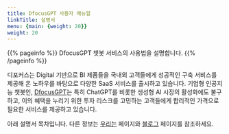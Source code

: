 ```yaml
---
title: DfocusGPT 사용자 매뉴얼
linkTitle: 설명서
menu: {main: {weight: 20}}
weight: 20
---
```


{{% pageinfo %}}
  DfocusGPT 챗봇 서비스의 사용법을 설명합니다.
{{% /pageinfo %}}

디포커스는 Digital 기반으로 BI 제품들을 국내외 고객들에게 성공적인 구축 서비스를 제공해 온 노하우를 바탕으로 다양한 SaaS 서비스를 출시하고 있습니다. 기업형 인공지능 챗봇인, [DfocusGPT](https://gpt.dfocus.net/)는 특히 ChatGPT를 비롯한 생성형 AI 시장의 활성화에도 불구하고, 이의 혜택을 누리기 위한 투자 리스크를 고민하는 고객들에게 합리적인 가격으로 필요한 서비스를 제공하고 있습니다.  

아래 설명서 목차입니다. 다른 정보는 [우리는](/about/) 페이지와 [블로그](/blog/) 페이지를 참조하세요.
